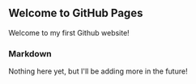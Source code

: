 ## Welcome to GitHub Pages

Welcome to my first Github website!

### Markdown

Nothing here yet, but I'll be adding more in the future!
